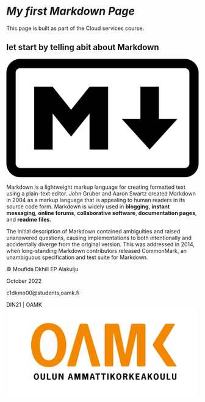 # *My first Markdown Page*


This page is built as part of the Cloud services course.



## let start by telling abit about Markdown

![alt text](https://github.com/mufidaA/mufidaA.github.io/blob/20e3101a7bb8da2e603ec7880faa26f13085912e/media/Markdown-mark.svg.png "markdown Logo")

Markdown is a lightweight markup language for creating formatted text using a plain-text editor. John Gruber and Aaron Swartz created Markdown in 2004 as a markup language that is appealing to human readers in its source code form. Markdown is widely used in **blogging**, **instant messaging**, **online forums**, **collaborative software**, **documentation pages**, and **readme files**.

The initial description of Markdown contained ambiguities and raised unanswered questions, causing implementations to both intentionally and accidentally diverge from the original version. This was addressed in 2014, when long-standing Markdown contributors released CommonMark, an unambiguous specification and test suite for Markdown.



[^1]: The cloud service course page
[* click here to see the The course page*](https://tl.oamk.fi/cloudservices).
[^2]: Wikipedia Markdown introduction
[*here link to Wikipedia*](https://en.wikipedia.org/wiki/Markdown).
[^3]: Github Markdown documentation
[*link to Markdown-Cheatsheet in GitHub*](https://github.com/adam-p/markdown-here/wiki/Markdown-Cheatsheet).
[^4]: Daringfireball Markdow documentation
[*link to Markdown syntax guide on draingfireball*](https://daringfireball.net/projects/markdown/syntax#p).


© Moufida Dkhili EP Alakulju

October 2022

c1dkmo00@students,oamk.fi

DIN21 | OAMK
![alt text](https://github.com/mufidaA/mufidaA.github.io/blob/20e3101a7bb8da2e603ec7880faa26f13085912e/media/Toimistokayttoon_Suomeksi-06.png "OAMK Logo")